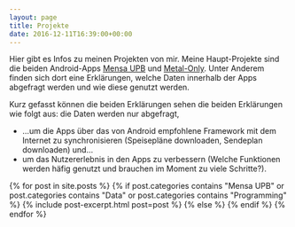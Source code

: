 ```yaml
---
layout: page
title: Projekte
date: 2016-12-11T16:39:00+00:00
---
```


Hier gibt es Infos zu meinen Projekten von mir. Meine Haupt-Projekte sind die 
beiden Android-Apps [Mensa UPB](/mensaupb) und [Metal-Only](/metal-only). 
Unter Anderem finden sich dort eine Erklärungen, welche Daten innerhalb der 
Apps abgefragt werden und wie diese genutzt werden.

Kurz gefasst können die beiden Erklärungen sehen die beiden Erklärungen wie 
folgt aus: die Daten werden nur abgefragt, 

 * …um die Apps über das von Android empfohlene Framework mit dem Internet zu 
   synchronisieren (Speisepläne downloaden, Sendeplan downloaden) und…
 * um das Nutzererlebnis in den Apps zu verbessern (Welche Funktionen werden 
   häfig genutzt und brauchen im Moment zu viele Schritte?).

{% for post in site.posts %}
  {% if    post.categories contains "Mensa UPB"
        or post.categories contains "Data"
        or post.categories contains "Programming"
  %}
    {% include post-excerpt.html post=post %}
  {% else %}
  {% endif %}
{% endfor %}
